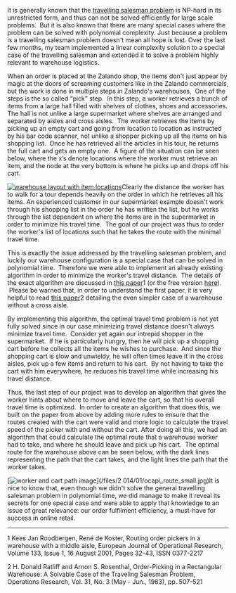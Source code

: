 It is generally known that the [travelling salesman
problem](http://en.wikipedia.org/wiki/Travelling_salesman_problem) is NP-hard
in its unrestricted form, and thus can not be solved efficiently for large
scale problems.  But it is also known that there are many special cases where
the problem can be solved with polynomial complexity. Just because a problem
is a travelling salesman problem doesn't mean all hope is lost. Over the last
few months, my team implemented a linear complexity solution to a special case
of the travelling salesman and extended it to solve a problem highly relevant
to warehouse logistics.

When an order is placed at the Zalando shop, the items don't just appear by
magic at the doors of screaming customers like in the Zalando commercials, but
the work is done in multiple steps in Zalando's warehouses.  One of the steps
is the so called “pick” step.  In this step, a worker retrieves a bunch of
items from a large hall filled with shelves of clothes, shoes and accessories.
The hall is not unlike a large supermarket where shelves are arranged and
separated by aisles and cross aisles.  The worker retrieves the items by
picking up an empty cart and going from location to location as instructed by
his bar code scanner, not unlike a shopper picking up all the items on his
shopping list.  Once he has retrieved all the articles in his tour, he returns
the full cart and gets an empty one.  A figure of the situation can be seen
below, where the x’s denote locations where the worker must retrieve an item,
and the node at the very bottom is where he picks up and drops off his cart.

[![warehouse layout with item locations](/files/2015/01/warehouse_small.jpg)](
/files/2015/01/warehouse_small.jpg)Clearly the distance the worker has to walk
for a tour depends heavily on the order in which he retrieves all his items.
An experienced customer in our supermarket example doesn't work through his
shopping list in the order he has written the list, but he works through the
list dependent on where the items are in the supermarket in order to minimize
his travel time.  The goal of our project was thus to order the worker's list
of locations such that he takes the route with the minimal travel time.

This is exactly the issue addressed by the travelling salesman problem, and
luckily our warehouse configuration is a special case that can be solved in
polynomial time.  Therefore we were able to implement an already existing
algorithm in order to minimize the worker's travel distance.  The details of
the exact algorithm are discussed in [this
paper](http://www.sciencedirect.com/science/article/pii/S0377221700001776)1
(or the free version
[here](http://www.roodbergen.com/publications/EJOR2001.php)).  Please be
warned that, in order to understand the first paper, it is very helpful to
read [this paper](http://www.jstor.org/stable/170620)2 detailing the even
simpler case of a warehouse without a cross aisle.

By implementing this algorithm, the optimal travel time problem is not yet
fully solved since in our case minimizing travel distance doesn't always
minimize travel time.  Consider yet again our intrepid shopper in the
supermarket.  If he is particularly hungry, then he will pick up a shopping
cart before he collects all the items he wishes to purchase.  And since the
shopping cart is slow and unwieldy, he will often times leave it in the cross
aisles, pick up a few items and return to his cart.  By not having to take the
cart with him everywhere, he reduces his travel time while increasing his
travel distance.

Thus, the last step of our project was to develop an algorithm that gives the
worker hints about where to move and leave the cart, so that his overall
travel time is optimized.  In order to create an algorithm that does this, we
built on the paper from above by adding more rules to ensure that the routes
created with the cart were valid and more logic to calculate the travel speed
of the picker with and without the cart. After doing all this, we had an
algorithm that could calculate the optimal route that a warehouse worker had
to take, and where he should leave and pick up his cart.  The optimal route
for the warehouse above can be seen below, with the dark lines representing
the path that the cart takes, and the light lines the path that the worker
takes.

[![worker and cart path image](/files/2014/01/ocapi_route_small.jpg)](/files/2
014/01/ocapi_route_small.jpg)It is nice to know that, even though we didn't
solve the general travelling salesman problem in polynomial time, we did
manage to make it reveal its secrets for one special case and were able to
apply that knowledge to an issue of great relevance: our order fulfilment
efficiency, a must-have for success in online retail.

___________________________________________

1 Kees Jan Roodbergen, René de Koster, Routing order pickers in a warehouse
with a middle aisle, European Journal of Operational Research, Volume 133,
Issue 1, 16 August 2001, Pages 32-43, ISSN 0377-2217

2 H. Donald Ratliff and Arnon S. Rosenthal, Order-Picking in a Rectangular
Warehouse: A Solvable Case of the Traveling Salesman Problem, Operations
Research, Vol. 31, No. 3 (May - Jun., 1983), pp. 507-521

